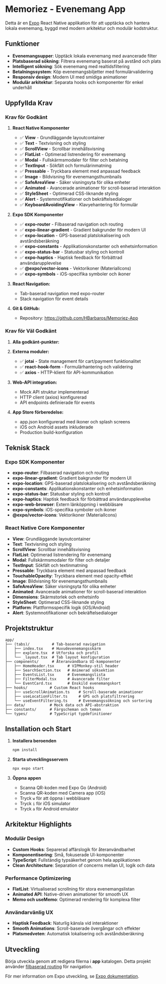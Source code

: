 # Memoriez - Evenemang App

Detta är en [Expo](https://expo.dev) React Native applikation för att upptäcka och hantera lokala evenemang, byggd med modern arkitektur och modulär kodstruktur.

## Funktioner

- **Evenemangsupper**: Upptäck lokala evenemang med avancerade filter
- **Platsbaserad sökning**: Filtrera evenemang baserat på avstånd och plats
- **Intelligent sökning**: Sök evenemang med realtidsfiltering
- **Betalningssystem**: Köp evenemangsbiljetter med formulärvalidering
- **Responsiv design**: Modern UI med smidiga animationer
- **Modulär arkitektur**: Separata hooks och komponenter för enkel underhåll

## Uppfyllda Krav

### Krav för Godkänt 

1. **React Native Komponenter**
   - ✅ **View** - Grundläggande layoutcontainer
   - ✅ **Text** - Textvisning och styling
   - ✅ **ScrollView** - Scrollbar innehållsvisning
   - ✅ **FlatList** - Optimerad listrendering för evenemang
   - ✅ **Modal** - Fullskärmsmodaler för filter och betalning
   - ✅ **TextInput** - Sökfält och formulärinmatning
   - ✅ **Pressable** - Tryckbara element med anpassad feedback
   - ✅ **Image** - Bildvisning för evenemangsthumbnails
   - ✅ **SafeAreaView** - Säker visningsyta för olika enheter
   - ✅ **Animated** - Avancerade animationer för scroll-baserad interaktion
   - ✅ **StyleSheet** - Optimerad CSS-liknande styling
   - ✅ **Alert** - Systemnotifikationer och bekräftelsedialoger
   - ✅ **KeyboardAvoidingView** - Klavyehantering för formulär

2. **Expo SDK Komponenter**
   - ✅ **expo-router** - Filbaserad navigation och routing
   - ✅ **expo-linear-gradient** - Gradient bakgrunder för modern UI
   - ✅ **expo-location** - GPS-baserad platslokalisering och avståndsberäkning
   - ✅ **expo-constants** - Applikationskonstanter och enhetsinformation
   - ✅ **expo-status-bar** - Statusbar styling och kontroll
   - ✅ **expo-haptics** - Haptisk feedback för förbättrad användarupplevelse
   - ✅ **@expo/vector-icons** - Vektorikoner (MaterialIcons)
   - ✅ **expo-symbols** - iOS-specifika symboler och ikoner

3. **React Navigation:**  
   - Tab-baserad navigation med expo-router
   - Stack navigation för event details

4. **Git & GitHub:** 
   - Repository: https://github.com/HBarbaros/Memoriez-App

### Krav för Väl Godkänt

1. **Alla godkänt-punkter:** 

2. **Externa moduler:**
   - ✅ **jotai** - State management för cart/payment funktionalitet
   - ✅ **react-hook-form** - Formulärhantering och validering
   - ✅ **axios** - HTTP-klient för API-kommunikation

3. **Web-API integration:** 
   - Mock API struktur implementerad
   - HTTP client (axios) konfigurerad
   - API endpoints definierade för events

4. **App Store förberedelse:** 
   - app.json konfigurerad med ikoner och splash screens
   - iOS och Android assets inkluderade
   - Production build-konfiguration

## Teknisk Stack

### Expo SDK Komponenter
- **expo-router**: Filbaserad navigation och routing
- **expo-linear-gradient**: Gradient bakgrunder för modern UI
- **expo-location**: GPS-baserad platslokalisering och avståndsberäkning
- **expo-constants**: Applikationskonstanter och enhetsinformation
- **expo-status-bar**: Statusbar styling och kontroll
- **expo-haptics**: Haptisk feedback för förbättrad användarupplevelse
- **expo-web-browser**: Extern länköppning i webbläsare
- **expo-symbols**: iOS-specifika symboler och ikoner
- **@expo/vector-icons**: Vektorikoner (MaterialIcons)

### React Native Core Komponenter
- **View**: Grundläggande layoutcontainer
- **Text**: Textvisning och styling
- **ScrollView**: Scrollbar innehållsvisning
- **FlatList**: Optimerad listrendering för evenemang
- **Modal**: Fullskärmsmodaler för filter och detaljer
- **TextInput**: Sökfält och textinmatning
- **Pressable**: Tryckbara element med anpassad feedback
- **TouchableOpacity**: Tryckbara element med opacity-effekt
- **Image**: Bildvisning för evenemangsthumbnails
- **SafeAreaView**: Säker visningsyta för olika enheter
- **Animated**: Avancerade animationer för scroll-baserad interaktion
- **Dimensions**: Skärmstorlek och enhetsinfo
- **StyleSheet**: Optimerad CSS-liknande styling
- **Platform**: Plattformsspecifik logik (iOS/Android)
- **Alert**: Systemnotifikationer och bekräftelsedialoger

## Projektstruktur

```
app/
├── (tabs)/          # Tab-baserad navigation
│   ├── index.tsx    # Huvudevenemangsskärm  
│   ├── explore.tsx  # Utforska och profil
│   └── _layout.tsx  # Tab layout konfiguration
├── components/      # Återanvändbara UI-komponenter
│   ├── HomeHeader.tsx      # VIPMonkey-stil header
│   ├── SearchSection.tsx   # Animerad söksektion
│   ├── EventsList.tsx      # Evenemangslista
│   ├── FilterModal.tsx     # Avancerade filter
│   └── EventCard.tsx       # Enskild evenemangskort
├── hooks/          # Custom React hooks
│   ├── useScrollAnimation.ts    # Scroll-baserade animationer
│   ├── useLocationFilter.ts     # GPS och platsfiltrering
│   └── useEventFiltering.ts     # Evenemangssökning och sortering
├── data/           # Mock data och API-abstraktion
├── constants/      # Färgscheman och teman
└── types/          # TypeScript typdefinitioner
```

## Installation och Start

1. **Installera beroenden**
   ```bash
   npm install
   ```

2. **Starta utvecklingsservern**
   ```bash
   npx expo start
   ```

3. **Öppna appen**
   - Scanna QR-koden med Expo Go (Android)
   - Scanna QR-koden med Camera app (iOS)
   - Tryck `w` för att öppna i webbläsare
   - Tryck `i` för iOS simulator
   - Tryck `a` för Android emulator

## Arkitektur Highlights

### Modulär Design
- **Custom Hooks**: Separerad affärslogik för återanvändbarhet
- **Komponentisering**: Små, fokuserade UI-komponenter
- **TypeScript**: Fullständig typsäkerhet genom hela applikationen
- **Clean Architecture**: Separation of concerns mellan UI, logik och data

### Performance Optimizering
- **FlatList**: Virtualiserad scrollning för stora evenemangslistan
- **Animated API**: Native-driven animationer för smooth UX
- **Memo och useMemo**: Optimerad rendering för komplexa filter

### Användarvänlig UX
- **Haptisk Feedback**: Naturlig känsla vid interaktioner  
- **Smooth Animations**: Scroll-baserade övergångar och effekter
- **Platsmedveten**: Automatisk lokalisering och avståndsberäkning

## Utveckling

Börja utveckla genom att redigera filerna i **app** katalogen. Detta projekt använder [filbaserad routing](https://docs.expo.dev/router/introduction/) för navigation.

För mer information om Expo utveckling, se [Expo dokumentation](https://docs.expo.dev/).
